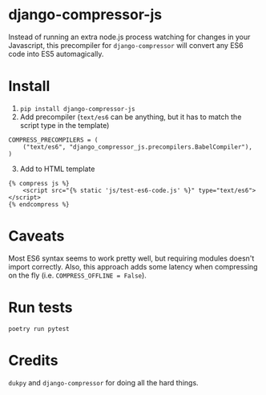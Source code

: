 # django-compressor-js

Instead of running an extra node.js process watching for changes in your Javascript, this precompiler for `django-compressor` will convert any ES6 code into ES5 automagically.

# Install
1. `pip install django-compressor-js`
2. Add precompiler (`text/es6` can be anything, but it has to match the script type in the template)
```
COMPRESS_PRECOMPILERS = (
    ("text/es6", "django_compressor_js.precompilers.BabelCompiler"),
)
```
3. Add to HTML template
```
{% compress js %}
	<script src="{% static 'js/test-es6-code.js' %}" type="text/es6"></script>
{% endcompress %}
```

# Caveats
Most ES6 syntax seems to work pretty well, but requiring modules doesn't import correctly. Also, this approach adds some latency when compressing on the fly (i.e. `COMPRESS_OFFLINE = False`).

# Run tests
`poetry run pytest`

# Credits
`dukpy` and `django-compressor` for doing all the hard things.
